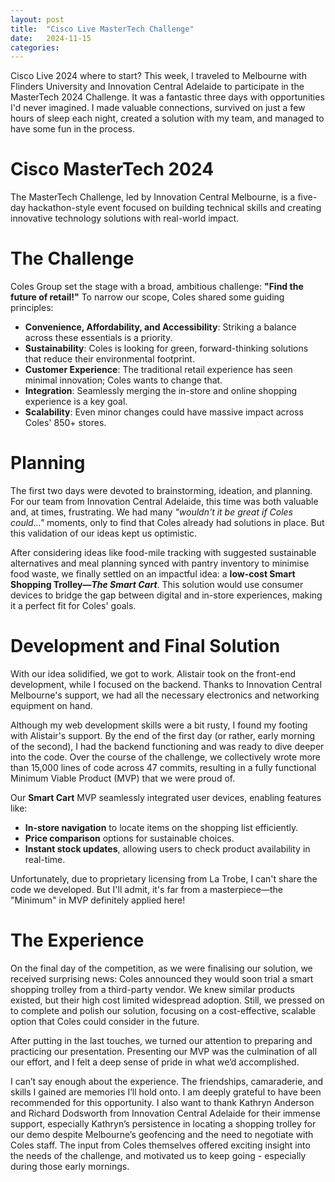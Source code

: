 ```yaml
---
layout: post
title:  "Cisco Live MasterTech Challenge"
date:   2024-11-15
categories:
---
```


Cisco Live 2024 where to start?
This week, I traveled to Melbourne with Flinders University and Innovation Central Adelaide to participate in the MasterTech 2024 Challenge. It was a fantastic three days with opportunities I'd never imagined. I made valuable connections, survived on just a few hours of sleep each night, created a solution with my team, and managed to have some fun in the process.

# Cisco MasterTech 2024
The MasterTech Challenge, led by Innovation Central Melbourne, is a five-day hackathon-style event focused on building technical skills and creating innovative technology solutions with real-world impact.

# The Challenge
Coles Group set the stage with a broad, ambitious challenge: **"Find the future of retail!"** To narrow our scope, Coles shared some guiding principles:
- **Convenience, Affordability, and Accessibility**: Striking a balance across these essentials is a priority.
- **Sustainability**: Coles is looking for green, forward-thinking solutions that reduce their environmental footprint.
- **Customer Experience**: The traditional retail experience has seen minimal innovation; Coles wants to change that.
- **Integration**: Seamlessly merging the in-store and online shopping experience is a key goal.
- **Scalability**: Even minor changes could have massive impact across Coles' 850+ stores.

# Planning
The first two days were devoted to brainstorming, ideation, and planning. For our team from Innovation Central Adelaide, this time was both valuable and, at times, frustrating. We had many *"wouldn't it be great if Coles could…"* moments, only to find that Coles already had solutions in place. But this validation of our ideas kept us optimistic.

After considering ideas like food-mile tracking with suggested sustainable alternatives and meal planning synced with pantry inventory to minimise food waste, we finally settled on an impactful idea: a **low-cost Smart Shopping Trolley—*The Smart Cart***. This solution would use consumer devices to bridge the gap between digital and in-store experiences, making it a perfect fit for Coles' goals.

# Development and Final Solution
With our idea solidified, we got to work. Alistair took on the front-end development, while I focused on the backend. Thanks to Innovation Central Melbourne's support, we had all the necessary electronics and networking equipment on hand.

Although my web development skills were a bit rusty, I found my footing with Alistair's support. By the end of the first day (or rather, early morning of the second), I had the backend functioning and was ready to dive deeper into the code. Over the course of the challenge, we collectively wrote more than 15,000 lines of code across 47 commits, resulting in a fully functional Minimum Viable Product (MVP) that we were proud of.

Our **Smart Cart** MVP seamlessly integrated user devices, enabling features like:
- **In-store navigation** to locate items on the shopping list efficiently.
- **Price comparison** options for sustainable choices.
- **Instant stock updates**, allowing users to check product availability in real-time.

Unfortunately, due to proprietary licensing from La Trobe, I can't share the code we developed. But I'll admit, it's far from a masterpiece—the "Minimum" in MVP definitely applied here!


# The Experience
On the final day of the competition, as we were finalising our solution, we received surprising news: Coles announced they would soon trial a smart shopping trolley from a third-party vendor. We knew similar products existed, but their high cost limited widespread adoption. Still, we pressed on to complete and polish our solution, focusing on a cost-effective, scalable option that Coles could consider in the future.

After putting in the last touches, we turned our attention to preparing and practicing our presentation. Presenting our MVP was the culmination of all our effort, and I felt a deep sense of pride in what we’d accomplished.


I can’t say enough about the experience. The friendships, camaraderie, and skills I gained are memories I’ll hold onto. I am deeply grateful to have been recommended for this opportunity. I also want to thank Kathryn Anderson and Richard Dodsworth from Innovation Central Adelaide for their immense support, especially Kathryn’s persistence in locating a shopping trolley for our demo despite Melbourne’s geofencing and the need to negotiate with Coles staff. The input from Coles themselves offered exciting insight into the needs of the challenge, and motivated us to keep going - especially during those early mornings.

